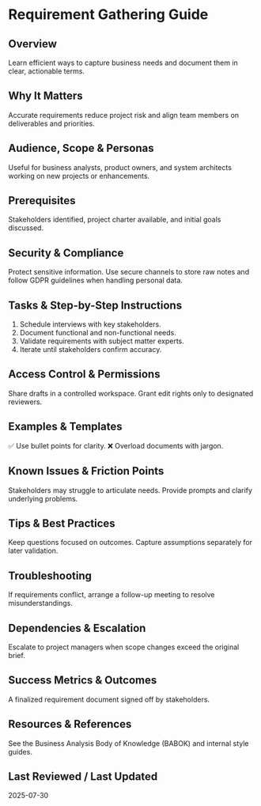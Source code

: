 # Requirement Gathering Guide

## Overview
Learn efficient ways to capture business needs and document them in clear, actionable terms.

## Why It Matters
Accurate requirements reduce project risk and align team members on deliverables and priorities.

## Audience, Scope & Personas
Useful for business analysts, product owners, and system architects working on new projects or enhancements.

## Prerequisites
Stakeholders identified, project charter available, and initial goals discussed.

## Security & Compliance
Protect sensitive information. Use secure channels to store raw notes and follow GDPR guidelines when handling personal data.

## Tasks & Step-by-Step Instructions
1. Schedule interviews with key stakeholders.
2. Document functional and non-functional needs.
3. Validate requirements with subject matter experts.
4. Iterate until stakeholders confirm accuracy.

## Access Control & Permissions
Share drafts in a controlled workspace. Grant edit rights only to designated reviewers.

## Examples & Templates
✅ Use bullet points for clarity.
❌ Overload documents with jargon.

## Known Issues & Friction Points
Stakeholders may struggle to articulate needs. Provide prompts and clarify underlying problems.

## Tips & Best Practices
Keep questions focused on outcomes. Capture assumptions separately for later validation.

## Troubleshooting
If requirements conflict, arrange a follow-up meeting to resolve misunderstandings.

## Dependencies & Escalation
Escalate to project managers when scope changes exceed the original brief.

## Success Metrics & Outcomes
A finalized requirement document signed off by stakeholders.

## Resources & References
See the Business Analysis Body of Knowledge (BABOK) and internal style guides.

## Last Reviewed / Last Updated
2025-07-30
